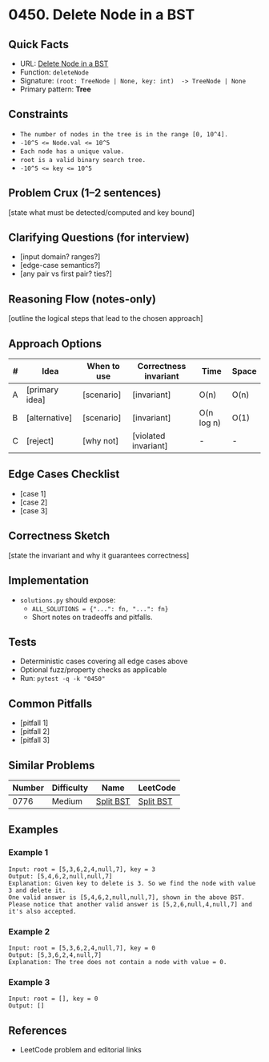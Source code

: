 # 0450. Delete Node in a BST

## Quick Facts

- URL: [Delete Node in a BST](https://leetcode.com/problems/delete-node-in-a-bst/)
- Function: `deleteNode`
- Signature: `(root: TreeNode | None, key: int)  -> TreeNode | None`
- Primary pattern: **Tree**

## Constraints

- `The number of nodes in the tree is in the range [0, 10^4].`
- `-10^5 <= Node.val <= 10^5`
- `Each node has a unique value.`
- `root is a valid binary search tree.`
- `-10^5 <= key <= 10^5`

## Problem Crux (1–2 sentences)

[state what must be detected/computed and key bound]

## Clarifying Questions (for interview)

- [input domain? ranges?]
- [edge-case semantics?]
- [any pair vs first pair? ties?]

## Reasoning Flow (notes-only)

[outline the logical steps that lead to the chosen approach]

## Approach Options

| # | Idea | When to use | Correctness invariant | Time | Space |
|---|------|-------------|-----------------------|------|-------|
| A | [primary idea] | [scenario] | [invariant] | O(n) | O(n) |
| B | [alternative] | [scenario] | [invariant] | O(n log n) | O(1) |
| C | [reject] | [why not] | [violated invariant] | - | - |

## Edge Cases Checklist

- [case 1]
- [case 2]
- [case 3]

## Correctness Sketch

[state the invariant and why it guarantees correctness]

## Implementation

- `solutions.py` should expose:
  - `ALL_SOLUTIONS = {"...": fn, "...": fn}`
  - Short notes on tradeoffs and pitfalls.

## Tests

- Deterministic cases covering all edge cases above
- Optional fuzz/property checks as applicable
- Run: `pytest -q -k "0450"`

## Common Pitfalls

- [pitfall 1]
- [pitfall 2]
- [pitfall 3]

## Similar Problems

| Number | Difficulty | Name | LeetCode |
|---|---|---|---|
| 0776 | Medium | [Split BST](../0776-split-bst/readme.md) | [Split BST](https://leetcode.com/problems/split-bst/) |

## Examples

### Example 1

```text
Input: root = [5,3,6,2,4,null,7], key = 3
Output: [5,4,6,2,null,null,7]
Explanation: Given key to delete is 3. So we find the node with value 3 and delete it.
One valid answer is [5,4,6,2,null,null,7], shown in the above BST.
Please notice that another valid answer is [5,2,6,null,4,null,7] and it's also accepted.
```

### Example 2

```text
Input: root = [5,3,6,2,4,null,7], key = 0
Output: [5,3,6,2,4,null,7]
Explanation: The tree does not contain a node with value = 0.
```

### Example 3

```text
Input: root = [], key = 0
Output: []
```

## References

- LeetCode problem and editorial links
